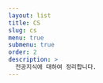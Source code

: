 ```yaml
---
layout: list
title: CS
slug: cs
menu: true
submenu: true
order: 2
description: >
  전공지식에 대하여 정리합니다.  
---
```

